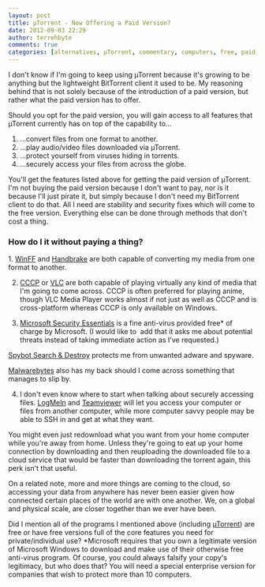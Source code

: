 ```yaml
---
layout: post
title: µTorrent - Now Offering a Paid Version?
date: 2012-09-03 22:29
author: terrehbyte
comments: true
categories: [alternatives, µTorrent, commentary, computers, free, paid, software, uTorrent]
---
```

I don't know if I'm going to keep using µTorrent because it's growing to be anything but the lightweight BitTorrent client it used to be. My reasoning behind that is not solely because of the introduction of a paid version, but rather what the paid version has to offer.

Should you opt for the paid version, you will gain access to all features that µTorrent currently has on top of the capability to...

1. ...convert files from one format to another.
2. ...play audio/video files downloaded via µTorrent.
3. ...protect yourself from viruses hiding in torrents.
4. ...securely access your files from across the globe.

You'll get the features listed above for getting the paid version of µTorrent. I'm not buying the paid version because I don't want to pay, nor is it because I'll just pirate it, but simply because I don't need my BitTorrent client to do that. All I need are stability and security fixes which will come to the free version. Everything else can be done through methods that don't cost a thing.
<h3>How do I it without paying a thing?</h3>
1. <a href="http://winff.org/html_new/">WinFF</a> and <a href="http://handbrake.fr/">Handbrake</a> are both capable of converting my media from one format to another.

2. <a href="http://cccp-project.net/">CCCP</a> or <a href="http://www.videolan.org/vlc/index.html">VLC</a> are both capable of playing virtually any kind of media that I'm going to come across. CCCP is often preferred for playing anime, though VLC Media Player works almost if not just as well as CCCP and is cross-platform whereas CCCP is only available on Windows.

3. <a href="http://windows.microsoft.com/en-US/windows/products/security-essentials">Microsoft Security Essentials</a> is a fine anti-virus provided free* of charge by Microsoft. (I would like to&nbsp; add that it asks me about potential threats instead of taking immediate action as I've requested.)

<a href="http://www.safer-networking.org/dl/">Spybot Search &amp; Destroy</a> protects me from unwanted adware and spyware.

<a href="http://www.malwarebytes.org/">Malwarebytes</a> also has my back should I come across something that manages to slip by.

4. I don't even know where to start when talking about securely accessing files. <a href="https://secure.logmein.com/">LogMeIn</a> and <a href="http://www.teamviewer.com/en/index.aspx">Teamviewer</a> will let you access your computer or files from another computer, while more computer savvy people may be able to SSH in and get at what they want.

You might even just redownload what you want from your home computer while you're away from home. Unless they're going to eat up your home connection by downloading and then reuploading the downloaded file to a cloud service that would be faster than downloading the torrent again, this perk isn't that useful.

On a related note, more and more things are coming to the cloud, so accessing your data from anywhere has never been easier given how connected certain places of the world are with one another. We, on a global and physical scale, are closer together than we ever have been.

Did I mention all of the programs I mentioned above (including <a href="http://www.utorrent.com/">µTorrent</a>) are free or have free versions full of the core features you need for private/individual use?
*Microsoft requires that you own a legitimate version of Microsoft Windows to download and make use of their otherwise free anti-virus program. Of course, you could always falsify your copy's legitimacy, but who does that? You will need a special enterprise version for companies that wish to protect more than 10 computers.

